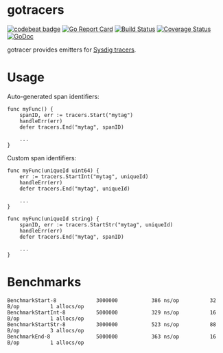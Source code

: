 # gotracers

[![codebeat badge](https://codebeat.co/badges/95dc70af-969e-404e-954f-42bcf337725b)](https://codebeat.co/projects/github-com-pavel-paulau-gotracers)
[![Go Report Card](https://goreportcard.com/badge/github.com/pavel-paulau/gotracers)](https://goreportcard.com/report/github.com/pavel-paulau/gotracers)
[![Build Status](https://travis-ci.org/pavel-paulau/gotracers.svg?branch=master)](https://travis-ci.org/pavel-paulau/gotracers)
[![Coverage Status](https://coveralls.io/repos/github/pavel-paulau/gotracers/badge.svg?branch=master)](https://coveralls.io/github/pavel-paulau/gotracers?branch=master)
[![GoDoc](https://godoc.org/github.com/pavel-paulau/gotracers?status.svg)](https://godoc.org/github.com/pavel-paulau/gotracers)

gotracer provides emitters for [Sysdig tracers](https://github.com/draios/sysdig/wiki/Tracers).

# Usage

Auto-generated span identifiers:

```
func myFunc() {
	spanID, err := tracers.Start("mytag")
	handleErr(err)
	defer tracers.End("mytag", spanID)

	...
}
```

Custom span identifiers:

```
func myFunc(uniqueId uint64) {
	err := tracers.StartInt("mytag", uniqueId)
	handleErr(err)
	defer tracers.End("mytag", uniqueId)

	...
}
```

```
func myFunc(uniqueId string) {
	spanID, err := tracers.StartStr("mytag", uniqueId)
	handleErr(err)
	defer tracers.End("mytag", spanID)

	...
}
```

# Benchmarks

```
BenchmarkStart-8          	 3000000	       386 ns/op	      32 B/op	       1 allocs/op
BenchmarkStartInt-8       	 5000000	       329 ns/op	      16 B/op	       1 allocs/op
BenchmarkStartStr-8       	 3000000	       523 ns/op	      88 B/op	       3 allocs/op
BenchmarkEnd-8            	 5000000	       363 ns/op	      16 B/op	       1 allocs/op
```
